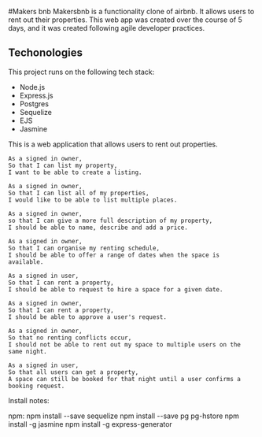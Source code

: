 #Makers bnb
Makersbnb is a functionality clone of airbnb. It allows users to rent out their
properties. This web app was created over the course of 5 days, and it was
created following agile developer practices.

## Techonologies
This project runs on the following tech stack:
- Node.js
- Express.js
- Postgres
- Sequelize
- EJS
- Jasmine




This is a web application that allows users to rent out properties.

```
As a signed in owner,
So that I can list my property,
I want to be able to create a listing.
```

```
As a signed in owner,
So that I can list all of my properties,
I would like to be able to list multiple places.
```

```
As a signed in owner,
so that I can give a more full description of my property,
I should be able to name, describe and add a price.
```

```
As a signed in owner,
So that I can organise my renting schedule,
I should be able to offer a range of dates when the space is available.
```

```
As a signed in user,
So that I can rent a property,
I should be able to request to hire a space for a given date.
```

```
As a signed in owner,
So that I can rent a property,
I should be able to approve a user's request.
```

```
As a signed in owner,
So that no renting conflicts occur,
I should not be able to rent out my space to multiple users on the same night.
```

```
As a signed in user,
So that all users can get a property,
A space can still be booked for that night until a user confirms a booking request.
```

Install notes:

npm:
npm install --save sequelize
npm install --save pg pg-hstore
npm install -g jasmine
npm install -g express-generator
